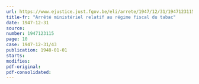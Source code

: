 ```yaml
---
url: https://www.ejustice.just.fgov.be/eli/arrete/1947/12/31/1947123115/justel
title-fr: "Arrêté ministériel relatif au régime fiscal du tabac"
date: 1947-12-31
source:
number: 1947123115
page: 10
case: 1947-12-31/43
publication: 1948-01-01
starts:
modifies:
pdf-original:
pdf-consolidated:
---
```


